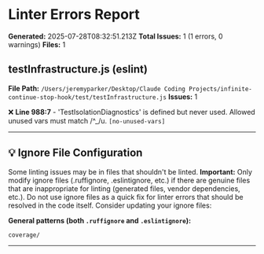 # Linter Errors Report

**Generated:** 2025-07-28T08:32:51.213Z
**Total Issues:** 1 (1 errors, 0 warnings)
**Files:** 1

## testInfrastructure.js (eslint)

**File Path:** `/Users/jeremyparker/Desktop/Claude Coding Projects/infinite-continue-stop-hook/test/testInfrastructure.js`
**Issues:** 1

❌ **Line 988:7** - 'TestIsolationDiagnostics' is defined but never used. Allowed unused vars must match /^_/u. `[no-unused-vars]`

---

## 💡 Ignore File Configuration

Some linting issues may be in files that shouldn't be linted. **Important:** Only modify ignore files (.ruffignore, .eslintignore, etc.) if there are genuine files that are inappropriate for linting (generated files, vendor dependencies, etc.). Do not use ignore files as a quick fix for linter errors that should be resolved in the code itself. Consider updating your ignore files:

**General patterns (both `.ruffignore` and `.eslintignore`):**
```
coverage/
```

---

